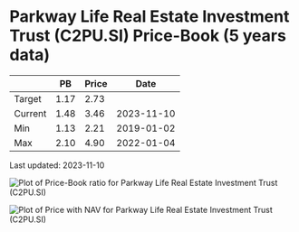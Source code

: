 # Parkway Life Real Estate Investment Trust (C2PU.SI) Price-Book (5 years data)

|     | PB   | Price | Date       |
|-----|------|-------|------------|
| Target | 1.17 | 2.73  |  |
| Current | 1.48 | 3.46  | 2023-11-10 |
| Min | 1.13 | 2.21  | 2019-01-02 |
| Max | 2.10 | 4.90  | 2022-01-04 |

Last updated: 2023-11-10

![Plot of Price-Book ratio for Parkway Life Real Estate Investment Trust (C2PU.SI)](C2PU_pb_5.png)

![Plot of Price with NAV for Parkway Life Real Estate Investment Trust (C2PU.SI)](C2PU_price_nav_5.png)
